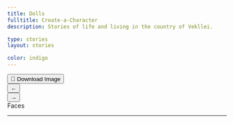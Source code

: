 ```yaml
---
title: Dolls
fulltitle: Create-a-Character
description: Stories of life and living in the country of Vekllei.

type: stories
layout: stories

color: indigo
---
```


<div class="dolls">
	<div class="canvas-wrapper">
		<div class="dolls-left-side">
			<canvas class="dolls-canvas"></canvas>
			<button class="article-button download-link" onclick="downloadDoll()" download="Vekllei character.png"><span class="smallicon" style="font-size: 14px;">📂</span> Download Image</button>
		</div>
	</div>
	<div class="dolls-editor">
		<nav class="dolls-nav">
			<button class="nav-previous nav-nav-button" onclick="previousNav()">←</button>
			<div class="nav-inner"></div>
			<button class="nav-next nav-nav-button" onclick="nextNav()">→</button>
		</nav>
		<span class="current-page">Faces</span>
		<hr />
		<div class="doll-options"></div>
	</div>
</div>

<div class="dolls-templates">
	<template class="dolls-nav-item-template">
		<button class="dolls-nav-item">
			<span class="emoji">←</span>
			<span class="text">My nav</span>
		</button>
	</template>
</div>

<script src="/js/dolls.js"></script>
